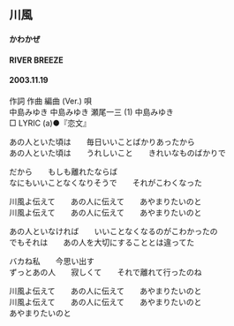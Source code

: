 ## 川風
#### かわかぜ
#### RIVER BREEZE
#### 2003.11.19


作詞  作曲  編曲 (Ver.)   唄   
中島みゆき   中島みゆき   瀬尾一三 (1)  中島みゆき   
□ LYRIC (a)●『恋文』   
   
あの人といた頃は　　毎日いいことばかりあったから   
あの人といた頃は　　うれしいこと　　きれいなものばかりで   
   
だから　　もしも離れたならば   
なにもいいことなくなりそうで　　それがこわくなった   
   
川風よ伝えて　　あの人に伝えて　　あやまりたいのと   
川風よ伝えて　　あの人に伝えて　　あやまりたいのと   
   
あの人といなければ　　いいことなくなるのがこわかったの   
でもそれは　　あの人を大切にすることとは違ってた   
   
バカね私　　今思い出す   
ずっとあの人　　寂しくて　　それで離れて行ったのね   
   
川風よ伝えて　　あの人に伝えて　　あやまりたいのと   
川風よ伝えて　　あの人に伝えて　　あやまりたいのと   
あやまりたいのと   